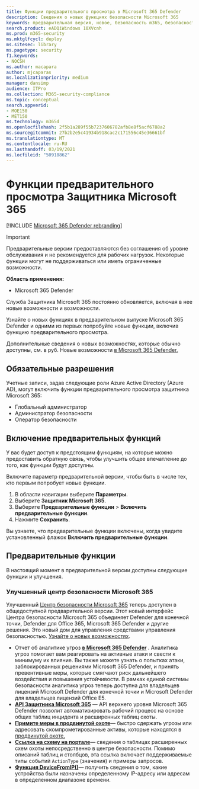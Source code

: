 ```yaml
---
title: Функции предварительного просмотра в Microsoft 365 Defender
description: Сведения о новых функциях безопасности Microsoft 365
keywords: предварительная версия, новое, безопасность m365, безопасность, 365, возможности
search.product: eADQiWindows 10XVcnh
ms.prod: m365-security
ms.mktglfcycl: deploy
ms.sitesec: library
ms.pagetype: security
f1.keywords:
- NOCSH
ms.author: macapara
author: mjcaparas
ms.localizationpriority: medium
manager: dansimp
audience: ITPro
ms.collection: M365-security-compliance
ms.topic: conceptual
search.appverid:
- MOE150
- MET150
ms.technology: m365d
ms.openlocfilehash: 2f5b1a289f55b7237606782afb8e8f5acf6788a2
ms.sourcegitcommit: 27b2b2e5c41934b918cac2c171556c45e36661bf
ms.translationtype: MT
ms.contentlocale: ru-RU
ms.lasthandoff: 03/19/2021
ms.locfileid: "50918862"
---
```

# <a name="microsoft-365-defender-preview-features"></a>Функции предварительного просмотра Защитника Microsoft 365

[!INCLUDE [Microsoft 365 Defender rebranding](../includes/microsoft-defender.md)]

> [!IMPORTANT]
> Предварительные версии предоставляются без соглашения об уровне обслуживания и не рекомендуется для рабочих нагрузок. Некоторые функции могут не поддерживаться или иметь ограниченные возможности.

**Область применения:**
- Microsoft 365 Defender

Служба Защитника Microsoft 365 постоянно обновляется, включая в нее новые возможности и возможности.

Узнайте о новых функциях в предварительном выпуске Microsoft 365 Defender и одними из первых попробуйте новые функции, включив функцию предварительного просмотра.

Дополнительные сведения о новых возможностях, которые обычно доступны, см. в руб. Новые возможности [в Microsoft 365 Defender.](whats-new.md)

## <a name="required-permissions"></a>Обязательные разрешения

Учетные записи, задав следующие роли Azure Active Directory (Azure AD), могут включить функции предварительного просмотра защитника Microsoft 365:

- Глобальный администратор
- Администратор безопасности
- Оператор безопасности

## <a name="turn-on-preview-features"></a>Включение предварительных функций

У вас будет доступ к предстоящим функциям, на которые можно предоставить обратную связь, чтобы улучшить общее впечатление до того, как функции будут доступны.

Включите параметр предварительной версии, чтобы быть в числе тех, кто первым попробует новые функции.

1. В области навигации выберите **Параметры**.
2. Выберите **Защитник Microsoft 365**.
3. Выберите **Предварительные функции** > **Включить предварительные функции**. 
4. Нажмите **Сохранить**.

Вы узнаете, что предварительные функции включены, когда увидите установленный флажок **Включить предварительные функции**. 

## <a name="preview-features"></a>Предварительные функции

В настоящий момент в предварительной версии доступны следующие функции и улучшения.

### <a name="improved-microsoft-365-security-center"></a>Улучшенный центр безопасности Microsoft 365
Улучшенный [Центр безопасности Microsoft 365](https://security.microsoft.com) теперь доступен в общедоступной предварительной версии. Этот новый интерфейс Центра безопасности Microsoft 365 объединяет Defender для конечной точки, Defender для Office 365, Microsoft 365 Defender и другие решения. Это новый дом для управления средствами управления безопасностью. [Узнайте о новых возможностях](./overview-security-center.md).

- Отчет об аналитике угроз **[в Microsoft 365 Defender](threat-analytics.md)** . Аналитика угроз помогает вам реагировать на активные атаки и свести к минимуму их влияние. Вы также можете узнать о попытках атаки, заблокированных решениями Microsoft 365 Defender, и принять превентивные меры, которые смягчают риск дальнейшего воздействия и повышения устойчивости. В рамках единой системы безопасности аналитика угроз теперь доступна для владельцев лицензий Microsoft Defender для конечной точки и Microsoft Defender для владельцев лицензий Office E5.
- **[API Защитника Microsoft 365](api-overview.md)** — API верхнего уровня Microsoft 365 Defender позволит автоматизировать рабочий процесс на основе общих таблиц инцидента и расширенных таблиц охоты. 
- **[Примите меры в продвинутой охоте](advanced-hunting-take-action.md)**— быстро сдержать угрозы или адресовать скомпрометированные активы, которые находятся в [продвинутой охоте.](advanced-hunting-overview.md)
- **[Ссылка на схему на портале](advanced-hunting-schema-tables.md#get-schema-information-in-the-security-center)**— сведения о таблицах расширенных схем охоты непосредственно в центре безопасности. Помимо описаний таблиц и столбцов, эта ссылка включает поддерживаемые типы событий `ActionType` (значения) и примеры запросов.
- **[Функция DeviceFromIP()](advanced-hunting-devicefromip-function.md)**— получить сведения о том, какие устройства были назначены определенному IP-адресу или адресам в определенном диапазоне времени.